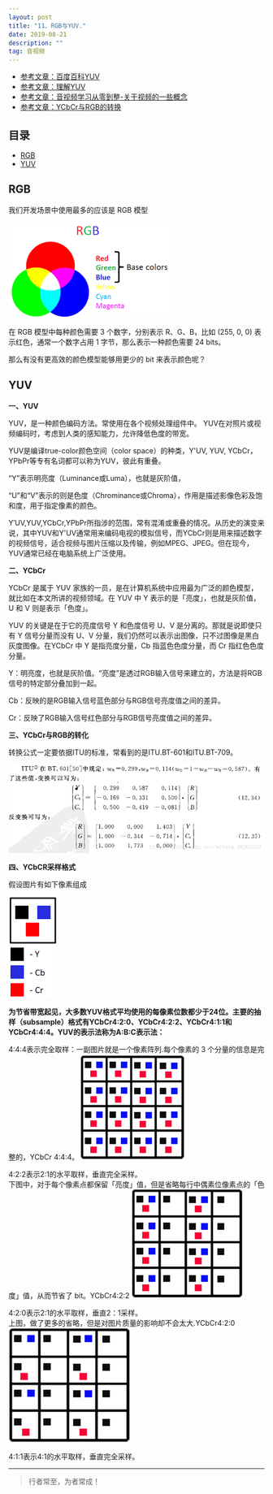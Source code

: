 ```yaml
---
layout: post
title: "11、RGB与YUV."
date: 2019-08-21
description: ""
tag: 音视频
---
```






- [参考文章：百度百科YUV](https://baike.baidu.com/item/YUV)
- [参考文章：理解YUV](https://blog.csdn.net/weixin_43752854/article/details/84841514)
- [参考文章：音视频学习从零到整-关于视频的一些概念](https://www.jianshu.com/p/7083278a3c22)
- [参考文章：YCbCr与RGB的转换](https://blog.csdn.net/weixin_38203533/article/details/80881793)






## 目录

* [RGB](#content1)
* [YUV](#content2)




<!-- ************************************************ -->
## <a id="content1"></a>RGB

我们开发场景中使用最多的应该是 RGB 模型

<img src="/images/AudioVideo/av5.png" alt="img">


在 RGB 模型中每种颜色需要 3 个数字，分别表示 R、G、B，比如 (255, 0, 0) 表示红色，通常一个数字占用 1 字节，那么表示一种颜色需要 24 bits。

那么有没有更高效的颜色模型能够用更少的 bit 来表示颜色呢？


<!-- ************************************************ -->
## <a id="content2"></a>YUV

**一、YUV**

YUV，是一种颜色编码方法。常使用在各个视频处理组件中。 YUV在对照片或视频编码时，考虑到人类的感知能力，允许降低色度的带宽。

YUV是编译true-color颜色空间（color space）的种类，Y'UV, YUV, YCbCr，YPbPr等专有名词都可以称为YUV，彼此有重叠。

“Y”表示明亮度（Luminance或Luma），也就是灰阶值，

“U”和“V”表示的则是色度（Chrominance或Chroma），作用是描述影像色彩及饱和度，用于指定像素的颜色。


Y′UV,YUV,YCbCr,YPbPr所指涉的范围，常有混淆或重叠的情况。从历史的演变来说，其中YUV和Y'UV通常用来编码电视的模拟信号，而YCbCr则是用来描述数字的视频信号，适合视频与图片压缩以及传输，例如MPEG、JPEG。但在现今，YUV通常已经在电脑系统上广泛使用。

**二、YCbCr**

YCbCr 是属于 YUV 家族的一员，是在计算机系统中应用最为广泛的颜色模型，就比如在本文所讲的视频领域。在 YUV 中 Y 表示的是「亮度」，也就是灰阶值，U 和 V 则是表示「色度」。

YUV 的关键是在于它的亮度信号 Y 和色度信号 U、V 是分离的。那就是说即使只有 Y 信号分量而没有 U、V 分量，我们仍然可以表示出图像，只不过图像是黑白灰度图像。在YCbCr 中 Y 是指亮度分量，Cb 指蓝色色度分量，而 Cr 指红色色度分量。


Y：明亮度，也就是灰阶值。“亮度”是透过RGB输入信号来建立的，方法是将RGB信号的特定部分叠加到一起。

Cb：反映的是RGB输入信号蓝色部分与RGB信号亮度值之间的差异。

Cr：反映了RGB输入信号红色部分与RGB信号亮度值之间的差异。


**三、YCbCr与RGB的转化**

转换公式一定要依据ITU的标准，常看到的是ITU.BT-601和ITU.BT-709。 

<img src="/images/AudioVideo/av6.png" alt="img">



**四、YCbCR采样格式**

假设图片有如下像素组成

<img src="/images/AudioVideo/av7.png" alt="img">

**为节省带宽起见，大多数YUV格式平均使用的每像素位数都少于24位。主要的抽样（subsample）格式有YCbCr4:2:0、YCbCr4:2:2、YCbCr4:1:1和YCbCr4:4:4。YUV的表示法称为A:B:C表示法：**


4:4:4表示完全取样：一副图片就是一个像素阵列.每个像素的 3 个分量的信息是完整的，YCbCr 4:4:4。
<img src="/images/AudioVideo/av8.png" alt="img">


4:2:2表示2:1的水平取样，垂直完全采样。   
下图中，对于每个像素点都保留「亮度」值，但是省略每行中偶素位像素点的「色度」值，从而节省了 bit。YCbCr4:2:2
<img src="/images/AudioVideo/av9.png" alt="img">


4:2:0表示2:1的水平取样，垂直2：1采样。   
上图，做了更多的省略，但是对图片质量的影响却不会太大.YCbCr4:2:0
<img src="/images/AudioVideo/av10.png" alt="img">


4:1:1表示4:1的水平取样，垂直完全采样。







----------
>  行者常至，为者常成！


